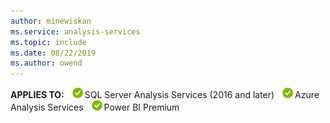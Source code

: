 ```yaml
---
author: minewiskan
ms.service: analysis-services  
ms.topic: include
ms.date: 08/22/2019
ms.author: owend
---
```


**APPLIES TO:** ![yes](media/yes.png)SQL Server Analysis Services (2016 and later) ![yes](media/yes.png)Azure Analysis Services ![yes](media/yes.png)Power BI Premium 